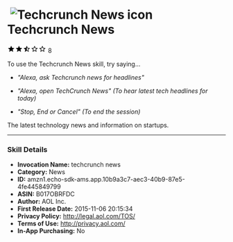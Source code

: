 # &nbsp;<img src="https://github.com/dale3h/alexa-skills-list/raw/master/skills/techcrunch-news/B017OBRFDC/app_icon" alt="Techcrunch News icon" width="36"> Techcrunch News
![2.6 stars](../../../images/ic_star_black_18dp_1x.png)![2.6 stars](../../../images/ic_star_black_18dp_1x.png)![2.6 stars](../../../images/ic_star_half_black_18dp_1x.png)![2.6 stars](../../../images/ic_star_border_black_18dp_1x.png)![2.6 stars](../../../images/ic_star_border_black_18dp_1x.png) 8

To use the Techcrunch News skill, try saying...

* *"Alexa, ask Techcrunch news for headlines"*

* *"Alexa, open TechCrunch News" (To hear latest tech headlines for today)*

* *"Stop, End or Cancel" (To end the session)*

The latest technology news and information on startups.

***

### Skill Details

* **Invocation Name:** techcrunch news
* **Category:** News
* **ID:** amzn1.echo-sdk-ams.app.10b9a3c7-aec3-40b9-87e5-4fe445849799
* **ASIN:** B017OBRFDC
* **Author:** AOL Inc.
* **First Release Date:** 2015-11-06 20:15:34
* **Privacy Policy:** http://legal.aol.com/TOS/
* **Terms of Use:** http://privacy.aol.com/
* **In-App Purchasing:** No
